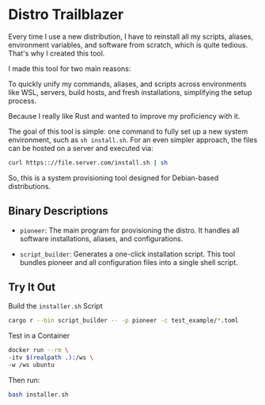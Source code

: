 # Distro Trailblazer

Every time I use a new distribution, I have to reinstall all my scripts, aliases, environment variables, and software from scratch, which is quite tedious. That's why I created this tool.

I made this tool for two main reasons:

To quickly unify my commands, aliases, and scripts across environments like WSL, servers, build hosts, and fresh installations, simplifying the setup process.

Because I really like Rust and wanted to improve my proficiency with it.

The goal of this tool is simple: one command to fully set up a new system environment, such as `sh install.sh`. For an even simpler approach, the files can be hosted on a server and executed via:

```sh
curl https:://file.server.com/install.sh | sh
```

So, this is a system provisioning tool designed for Debian-based distributions.

## Binary Descriptions

- `pioneer`: The main program for provisioning the distro. It handles all software installations, aliases, and configurations.

- `script_builder`: Generates a one-click installation script. This tool bundles pioneer and all configuration files into a single shell script.


## Try It Out

Build the `installer.sh` Script

```sh
cargo r --bin script_builder -- -p pioneer -c test_example/*.toml
```

Test in a Container

```sh
docker run --rm \
-itv $(realpath .):/ws \
-w /ws ubuntu
```

Then run:

```sh
bash installer.sh
```
